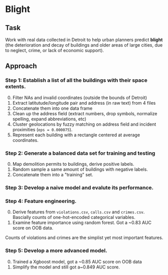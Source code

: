 # Blight

## Task

Work with real data collected in Detroit to help urban planners predict **blight** (the deterioration and decay of buildings and older areas of large cities, due to neglect, crime, or lack of economic support).


## Approach

### Step 1: Establish a list of all the buildings with their space extents.

0. Filter NAs and invalid coordinates (outside the bounds of Detroit)
1. Extract latitutude/longitude pair and address (in raw text) from 4 files
2. Concatenate them into one data frame
3. Clean up the address field (extract numbers, drop symbols, normalize spelling, expand abbreviations, etc)
4. Cluster geolocations by fuzzy matching on address field and incident proximities (`eps = 0.000075`).
5. Represent each building with a rectangle centered at average coordinates.


### Step 2: Generate a balanced data set for training and testing

0. Map demolition permits to buildings, derive positive labels.
1. Random sample a same amount of buildings with negative labels.
2. Concatenate them into a "training" set.


### Step 3: Develop a naive model and evalute its performance.

### Step 4: Feature engineering.

0. Derive features from `violations.csv`, `calls.csv` and `crimes.csv`. Bascially counts of one-hot-encoded categorical variables.
1. Examine feature importance using random forest. Got a ~0.83 AUC score on OOB data.

Counts of violations and crimes are the simplist yet most important features.

### Step 5: Develop a more advanced model.

0. Trained a Xgboost model, got a ~0.85 AUC score on OOB data
1. Simplify the model and still got a~0.849 AUC score.

